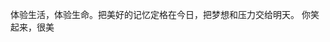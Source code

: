 体验生活，体验生命。把美好的记忆定格在今日，把梦想和压力交给明天。
你笑起来，很美  ​​​

<!-- ##{"timestamp":1590422400}## -->
<!-- ##{"timestamp":1511020800}## -->

